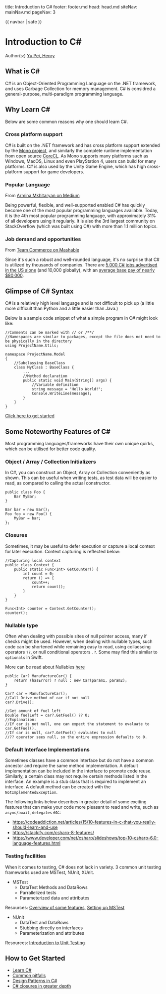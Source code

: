 <frontmatter>
  title: Introduction to C#
  footer: footer.md
  head: head.md
  siteNav: mainNav.md
  pageNav: 3
</frontmatter>

{{ navbar | safe }}

<div class="website-content">

# Introduction to C#

Author(s:) [Yu Pei, Henry](https://github.com/YuPeiHenry)

## What is C#

C# is an Object-Oriented Programming Language on the .NET framework, and uses Garbage Collection for memory management.
C# is considred a general-purpose, multi-paradigm programming language.

## Why Learn C#

Below are some common reasons why one should learn C#.

### Cross platform support

C# is built on the .NET framework and has cross platform support extended by the [Mono project](https://www.mono-project.com/), and similarly the complete runtime implementation from open source [CoreCL](https://github.com/dotnet/coreclr).
As Mono supports many platforms such as Windows, MacOS, Linux and even PlayStation 4, users can build for many platforms.
C# is also used by the Unity Game Engine, which has high cross-platform support for game developers.

### Popular Language

From [Armina Mkhitaryan on Medium](https://medium.com/sololearn/why-is-c-among-the-most-popular-programming-languages-in-the-world-ccf26824ffcb)

Being powerful, flexible, and well-supported enabled C# has quickly become one of the most popular programming languages available.
Today, it is the 4th most popular programming language, with approximately 31% of all developers using it regularly. It is also the 3rd largest community on StackOverflow (which was built using C#) with more than 1.1 million topics.

### Job demand and opportunities

From [Team Commerce on Mashable](https://mashable.com/2018/03/17/coding-course-class-bootcamp/#om2xRzXFHGqJ)

Since it's such a robust and well-rounded language, it's no surprise that C# is utilized by thousands of companies. There are [5,000 C# jobs advertised in the US alone](https://gooroo.io/analytics/skill/C-Sharp#.WqipapPwYWo)
(and 10,000 globally), with an [average base pay of nearly $80,000](https://www.glassdoor.com/Salaries/c-net-developer-salary-SRCH_KO0,15.htm).

## Glimpse of C# Syntax

C# is a relatively high level language and is not difficult to pick up (a little more difficult than Python and a little easier than Java.)

Below is a sample code snippet of what a simple program in C# might look like:

```
//Comments can be marked with // or /**/
//Namespaces are similar to packages, except the file does not need to be physically in the directory
using ProjectName.Utils;

namespace ProjectName.Model
{
    //Subclassing BaseClass
    class MyClass : BaseClass {
        ...
		//Method declaration
		public static void Main(String[] args) {
		    //Variable definition
		    string message = "Hello World!";
			Console.WriteLine(message);
		}
    }
}
```

[Click here to get started](#how-to-get-started)

## Some Noteworthy Features of C#

Most programming languages/frameworks have their own unique quirks, which can be utilised for better code quality.

### Object / Array / Collection Initializers

In C#, you can construct an Object, Array or Collection conveniently as shown. This can be useful when writing tests, as test data will be easier to read,
as compared to calling the actual constructor.

```
public class Foo {
    Bar MyBar;
}

Bar bar = new Bar();
Foo foo = new Foo() {
    MyBar = bar;
};
```

### Closures

Sometimes, it may be useful to defer execution or capture a local context for later execution. Context capturing is reflected below:

```
//Capturing local context
public class Context {
    public static Func<Int> GetCounter() {
        int count = 0;
        return () => {
            count++;
            return count();
        }
    }
}

Func<Int> counter = Context.GetCounter();
counter();
```

### Nullable type

Often when dealing with possible sites of null pointer access, many if checks might be used. However, when dealing with nullable types, such code can be shortened
while remaining easy to read, using collaescing operators `??`, or null conditional operators `.?`. Some may find this similar to `optionals` in Swift.

More can be read about Nullables [here](https://docs.microsoft.com/en-us/dotnet/csharp/programming-guide/nullable-types/)

```
public Car? ManufactureCar() {
    return (hasError) ? null : new Car(param1, param2);
}

Car? car = ManufactureCar();
//Call Drive method of car if not null
car?.Drive();

//Get amount of fuel left
Double fuelLeft = car?.GetFuel() ?? 0;
//Explanation:
//If car is not null, one can expect the statement to evaluate to car.GetFuel().
//If car is null, car?.GetFuel() evaluates to null
//?? operator sees null, so the entire expression defaults to 0.
```

### Default Interface Implementations

Sometimes classes have a common interface but do not have a common ancestor and require the same method implementation.
A default implementation can be included in the interface to promote code reuse. Similarly, a certain class may not require certain methods listed in the interface.
An example is a stub class that is required to implement an interface. A default method can be created with the `NotImplementedException`.

The following links below describes in greater detail of some exciting features that can make your code more pleasant to read and write, such as `async/await`, `delegates` etc:
* https://codeaddiction.net/articles/15/10-features-in-c-that-you-really-should-learn-and-use
* https://stackify.com/csharp-8-features/
* https://www.developer.com/net/csharp/slideshows/top-10-csharp-6.0-language-features.html

### Testing facilities

When it comes to testing, C# does not lack in variety. 3 common unit testing frameworks used are MSTest, NUnit, XUnit.

* MSTest
    * DataTest Methods and DataRows
    * Parrallelized tests
    * Parameterized data and attributes

Resources: [Overview of some features](https://dev.to/franndotexe/mstest-v2---new-old-kid-on-the-block), [Setting up MSTest](https://www.meziantou.net/2018/02/05/mstest-v2-data-tests)
    
* NUnit
    * DataTest and DataRows
    * Stubbing directly on interfaces
    * Parameterization and attributes

Resources: [Introduction to Unit Testing](https://www.typemock.com/unit-test-patterns-for-net-part-i/)


## How to Get Started

* [Learn C#](https://www.sololearn.com/Course/CSharp/?ref=medcsharp)
* [Common pitfalls](https://www.upwork.com/hiring/development/common-mistakes-in-c-sharp-programming/)
* [Design Patterns in C#](https://www.c-sharpcorner.com/UploadFile/bd5be5/design-patterns-in-net/)
* [C# closures in greater depth](https://weblogs.asp.net/dixin/understanding-csharp-features-6-closure)
